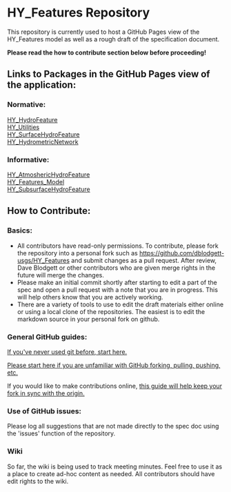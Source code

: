 # HY_Features Repository

This repository is currently used to host a GitHub Pages view of the HY\_Features model as well as a rough draft of the specification document.

**Please read the how to contribute section below before proceeding!**

## Links to Packages in the GitHub Pages view of the application:
### Normative:
[HY\_HydroFeature](http://opengeospatial.github.io/HY_Features/HTML_HYF/HY_HydroFeature/index.htm)  
[HY\_Utilities](http://opengeospatial.github.io/HY_Features/HTML_HYF/HY_Utilities/index.htm)  
[HY\_SurfaceHydroFeature](http://opengeospatial.github.io/HY_Features/HTML_HYF/HY_SurfaceHydroFeature/index.htm)  
[HY\_HydrometricNetwork](http://opengeospatial.github.io/HY_Features/HTML_HYF/HY_HydrometricNetwork/index.htm)  

### Informative:
[HY\_AtmoshericHydroFeature](http://opengeospatial.github.io/HY_Features/HTML_HYF/HY_AtmoshericHydroFeature/index.htm)  
[HY\_Features\_Model](http://opengeospatial.github.io/HY_Features/HTML_HYF/HY_Features_Model/index.htm)  
[HY\_SubsurfaceHydroFeature](http://opengeospatial.github.io/HY_Features/HTML_HYF/HY_SubsurfaceHydroFeature/index.htm)  

## How to Contribute:

### Basics:
- All contributors have read-only permissions. To contribute, please fork the repository into a personal fork such as https://github.com/dblodgett-usgs/HY_Features and submit changes as a pull request. After review, Dave Blodgett or other contributors who are given merge rights in the future will merge the changes. 
- Please make an initial commit shortly after starting to edit a part of the spec and open a pull request with a note that you are in progress. This will help others know that you are actively working.  
- There are a variety of tools to use to edit the draft materials either online or using a local clone of the repositories. The easiest is to edit the markdown source in your personal fork on github.

### General GitHub guides:
[If you've never used git before, start here.](https://help.github.com/categories/bootcamp/)

[Please start here if you are unfamiliar with GitHub forking, pulling, pushing, etc.](https://help.github.com/categories/collaborating-on-projects-using-pull-requests/)

If you would like to make contributions online, [this guide will help keep your fork in sync with the origin.](http://www.hpique.com/2013/09/updating-a-fork-directly-from-github/)

### Use of GitHub issues:
Please log all suggestions that are not made directly to the spec doc using the 'issues' function of the repository.

### Wiki
So far, the wiki is being used to track meeting minutes. Feel free to use it as a place to create ad-hoc content as needed. All contributors should have edit rights to the wiki.

